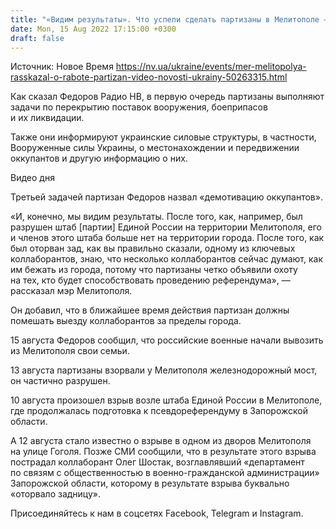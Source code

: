 ```yaml
---
title: "«Видим результаты». Что успели сделать партизаны в Мелитополе — мэр города"
date: Mon, 15 Aug 2022 17:15:00 +0300
draft: false
---
```

Источник: Новое Время https://nv.ua/ukraine/events/mer-melitopolya-rasskazal-o-rabote-partizan-video-novosti-ukrainy-50263315.html


Как сказал Федоров Радио НВ, в первую очередь партизаны выполняют задачи по перекрытию поставок вооружения, боеприпасов и их ликвидации.

Также они информируют украинские силовые структуры, в частности, Вооруженные силы Украины, о местонахождении и передвижении оккупантов и другую информацию о них.

 Видео дня   

Третьей задачей партизан Федоров назвал «демотивацию оккупантов».

«И, конечно, мы видим результаты. После того, как, например, был разрушен штаб [партии] Единой России на территории Мелитополя, его и членов этого штаба больше нет на территории города. После того, как был оторван зад, как вы правильно сказали, одному из ключевых коллаборантов, знаю, что несколько коллаборантов сейчас думают, как им бежать из города, потому что партизаны четко объявили охоту на тех, кто будет способствовать проведению референдума», — рассказал мэр Мелитополя.

Он добавил, что в ближайшее время действия партизан должны помешать выезду коллаборантов за пределы города.

15 августа Федоров сообщил, что российские военные начали вывозить из Мелитополя свои семьи.

13 августа партизаны взорвали у Мелитополя железнодорожный мост, он частично разрушен.

10 августа произошел взрыв возле штаба Единой России в Мелитополе, где продолжалась подготовка к псевдореферендуму в Запорожской области.

А 12 августа стало известно о взрыве в одном из дворов Мелитополя на улице Гоголя. Позже СМИ сообщили, что в результате этого взрыва пострадал коллаборант Олег Шостак, возглавлявший «департамент по связям с общественностью в военно-гражданской администрации» Запорожской области, которому в результате взрыва буквально «оторвало задницу».

Присоединяйтесь к нам в соцсетях Facebook, Telegram и Instagram.
